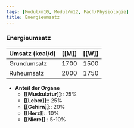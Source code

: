 ```yaml
---
tags: [Modul/m10, Modul/m12, Fach/Physiologie]
title: Energieumsatz
---
```

### Energieumsatz 
|Umsatz (kcal/d)|[[M]]|[[W]]|
|-|-|-|
|Grundumsatz|1700|1500|
|Ruheumsatz|2000|1750|
- **Anteil der Organe**
	- **[[Muskulatur]]**:: 25%
	- **[[Leber]]**:: 25%
	- **[[Gehirn]]**:: 20%
	- **[[Herz]]**:: 10%
	- **[[Niere]]**:: 5-10%